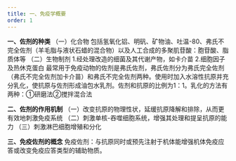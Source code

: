 ```yaml
---
title: 一、免疫学概要
order: 1
---
```



**一、佐剂的种类**
（一）化合物 包括氢氧化铝、明矾、矿物油、吐温-80、弗氏不完全佐剂（羊毛脂与液状石蜡的混合物）以及人工合成的多聚肌苷酸：胞苷酸、脂质体等
（二）生物制剂
1.经处理改造的细菌及其代谢产物，如卡介苗
2.细胞因子及热休克蛋白
最常用于免疫动物的佐剂是弗氏佐剂，弗氏佐剂分为弗氏完全佐剂（弗氏不完全佐剂加卡介苗）和弗氏不完全佐剂两种。使用时加入水溶性抗原并充分乳化，使抗原与佐剂形成油包水乳剂。佐剂和抗原的比例为1：1。乳化的方法有两种：①研磨法②搅拌混合法

**二、佐剂的作用机制**
（一）改变抗原的物理性状，延缓抗原降解和排除，从而更有效地刺激免疫系统
（二）刺激单核-吞噬细胞系统，增强其处理和提呈抗原的能力
（三）刺激淋巴细胞增殖和分化

**三、免疫佐剂的概念**
免疫佐剂：与抗原同时或预先注射于机体能增强机体免疫应答或改变免疫应答类型的辅助物质。
